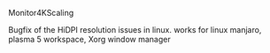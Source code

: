 Monitor4KScaling

Bugfix of the HiDPI resolution issues in linux.
works for linux manjaro, plasma 5 workspace, Xorg window manager 
